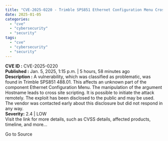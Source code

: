 ```yaml
---
title: "CVE-2025-0220 - Trimble SPS851 Ethernet Configuration Menu Cross-Site Scripting Vulnerability"
date: 2025-01-05
categories: 
  - "cve"
  - "cybersecurity"
  - "security"
tags: 
  - "cve"
  - "cybersecurity"
  - "security"
---
```


**CVE ID :** CVE-2025-0220  
**Published :** Jan. 5, 2025, 1:15 p.m. | 5 hours, 58 minutes ago  
**Description :** A vulnerability, which was classified as problematic, was found in Trimble SPS851 488.01. This affects an unknown part of the component Ethernet Configuration Menu. The manipulation of the argument Hostname leads to cross site scripting. It is possible to initiate the attack remotely. The exploit has been disclosed to the public and may be used. The vendor was contacted early about this disclosure but did not respond in any way.  
**Severity:** 2.4 | LOW  
Visit the link for more details, such as CVSS details, affected products, timeline, and more...

Go to Source
